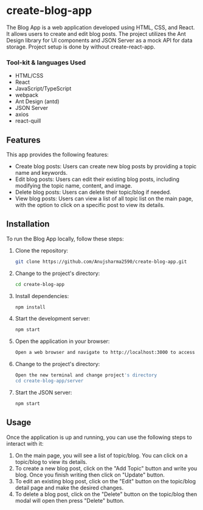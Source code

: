 # create-blog-app

The Blog App is a web application developed using HTML, CSS, and React. It allows users to create and edit blog posts. The project utilizes the Ant Design library for UI components and JSON Server as a mock API for data storage. Project setup is done by without create-react-app.


<h3>Tool-kit & languages Used</h3>

- HTML/CSS
- React
- JavaScript/TypeScript
- webpack
- Ant Design (antd)
- JSON Server
- axios
- react-quill


## Features

This app provides the following features:

- Create blog posts: Users can create new blog posts by providing a topic name and keywords.
- Edit blog posts: Users can edit their existing blog posts, including modifying the topic name, content, and image.
- Delete blog posts: Users can delete their topic/blog if needed.
- View blog posts: Users can view a list of all topic list on the main page, with the option to click on a specific post to view its details.

## Installation

To run the Blog App locally, follow these steps:

1. Clone the repository:

   ```bash
   git clone https://github.com/Anujsharma2590/create-blog-app.git
   
2. Change to the project's directory:   
    ```bash  
    cd create-blog-app
3. Install dependencies:   
   ```bash
   npm install
4. Start the development server:   
   ```bash
   npm start
5. Open the application in your browser:   
   ```bash
   Open a web browser and navigate to http://localhost:3000 to access the application.
   
   
1. Change to the project's directory:   
   ```bash
   Open the new terminal and change project's directory
   cd create-blog-app/server
   
2. Start the JSON server:   
   ```bash
   npm start   
   
## Usage

Once the application is up and running, you can use the following steps to interact with it:

1. On the main page, you will see a list of topic/blog. You can click on a topic/blog to view its details.
2. To create a new blog post, click on the "Add Topic" button and write you blog. Once you finish writing then click on "Update" button.
3. To edit an existing blog post, click on the "Edit" button on the topic/blog detail page and make the desired changes.
4. To delete a blog post, click on the "Delete" button on the topic/blog then modal will open then press "Delete" button.  
   
